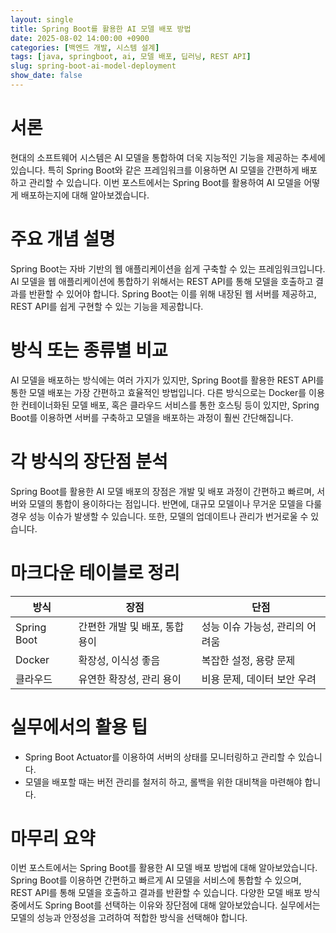 ```yaml
---
layout: single
title: Spring Boot를 활용한 AI 모델 배포 방법
date: 2025-08-02 14:00:00 +0900
categories: [백엔드 개발, 시스템 설계]
tags: [java, springboot, ai, 모델 배포, 딥러닝, REST API]
slug: spring-boot-ai-model-deployment
show_date: false
---
```


# 서론
현대의 소프트웨어 시스템은 AI 모델을 통합하여 더욱 지능적인 기능을 제공하는 추세에 있습니다. 특히 Spring Boot와 같은 프레임워크를 이용하면 AI 모델을 간편하게 배포하고 관리할 수 있습니다. 이번 포스트에서는 Spring Boot를 활용하여 AI 모델을 어떻게 배포하는지에 대해 알아보겠습니다.

# 주요 개념 설명
Spring Boot는 자바 기반의 웹 애플리케이션을 쉽게 구축할 수 있는 프레임워크입니다. AI 모델을 웹 애플리케이션에 통합하기 위해서는 REST API를 통해 모델을 호출하고 결과를 반환할 수 있어야 합니다. Spring Boot는 이를 위해 내장된 웹 서버를 제공하고, REST API를 쉽게 구현할 수 있는 기능을 제공합니다.

# 방식 또는 종류별 비교
AI 모델을 배포하는 방식에는 여러 가지가 있지만, Spring Boot를 활용한 REST API를 통한 모델 배포는 가장 간편하고 효율적인 방법입니다. 다른 방식으로는 Docker를 이용한 컨테이너화된 모델 배포, 혹은 클라우드 서비스를 통한 호스팅 등이 있지만, Spring Boot를 이용하면 서버를 구축하고 모델을 배포하는 과정이 훨씬 간단해집니다.

# 각 방식의 장단점 분석
Spring Boot를 활용한 AI 모델 배포의 장점은 개발 및 배포 과정이 간편하고 빠르며, 서버와 모델의 통합이 용이하다는 점입니다. 반면에, 대규모 모델이나 무거운 모델을 다룰 경우 성능 이슈가 발생할 수 있습니다. 또한, 모델의 업데이트나 관리가 번거로울 수 있습니다.

# 마크다운 테이블로 정리
| 방식        | 장점                               | 단점                                |
|------------|------------------------------------|-------------------------------------|
| Spring Boot| 간편한 개발 및 배포, 통합 용이    | 성능 이슈 가능성, 관리의 어려움      |
| Docker     | 확장성, 이식성 좋음                 | 복잡한 설정, 용량 문제              |
| 클라우드    | 유연한 확장성, 관리 용이            | 비용 문제, 데이터 보안 우려         |

# 실무에서의 활용 팁
- Spring Boot Actuator를 이용하여 서버의 상태를 모니터링하고 관리할 수 있습니다.
- 모델을 배포할 때는 버전 관리를 철저히 하고, 롤백을 위한 대비책을 마련해야 합니다.

# 마무리 요약
이번 포스트에서는 Spring Boot를 활용한 AI 모델 배포 방법에 대해 알아보았습니다. Spring Boot를 이용하면 간편하고 빠르게 AI 모델을 서비스에 통합할 수 있으며, REST API를 통해 모델을 호출하고 결과를 반환할 수 있습니다. 다양한 모델 배포 방식 중에서도 Spring Boot를 선택하는 이유와 장단점에 대해 알아보았습니다. 실무에서는 모델의 성능과 안정성을 고려하여 적합한 방식을 선택해야 합니다.